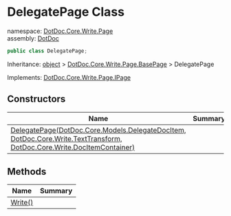 ﻿# DelegatePage Class

namespace: [DotDoc\.Core\.Write\.Page](../DotDoc.Core.Write.Page.md)<br />
assembly: [DotDoc](../../DotDoc.md)



```csharp
public class DelegatePage;
```

Inheritance: [object](https://docs.microsoft.com/ja-jp/dotnet/api/System.Object) > [DotDoc\.Core\.Write\.Page\.BasePage](../../DotDoc/DotDoc.Core.Write.Page/BasePage.md) > DelegatePage

Implements: [DotDoc\.Core\.Write\.Page\.IPage](../../DotDoc/DotDoc.Core.Write.Page/IPage.md)

## Constructors

| Name | Summary |
|------|---------|
| [DelegatePage\(DotDoc\.Core\.Models\.DelegateDocItem, DotDoc\.Core\.Write\.TextTransform, DotDoc\.Core\.Write\.DocItemContainer\)](./DelegatePage/$ctor.md) |  |

## Methods

| Name | Summary |
|------|---------|
| [Write\(\)](./DelegatePage/Write.md) |  |

